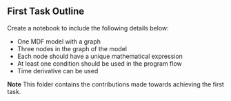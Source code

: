 ## First Task Outline

Create a notebook to include the following details below:

- One MDF model with a graph
- Three nodes in the graph of the model
- Each node should have a unique mathematical expression
- At least one condition should be used in the program flow
- Time derivative can be used

**Note**
This folder contains the contributions made towards achieving the first task.
